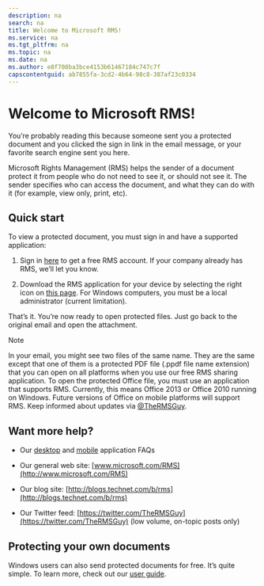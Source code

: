 ```yaml
---
description: na
search: na
title: Welcome to Microsoft RMS!
ms.service: na
ms.tgt_pltfrm: na
ms.topic: na
ms.date: na
ms.author: e8f708ba3bce4153b61467184c747c7f
capscontentguid: ab7855fa-3cd2-4b64-98c8-387af23c0334
---
```

# Welcome to Microsoft RMS!
You’re probably reading this because someone sent you a protected document and you clicked the sign in link in the email message, or your favorite search engine sent you here.

Microsoft Rights Management (RMS) helps the sender of a document protect it from people who do not need to see it, or should not see it. The sender specifies who can access the document, and what they can do with it (for example, view only, print, etc).

## Quick start
To view a protected document, you must sign in and have a supported application:

1. Sign in [here](https://portal.aadrm.com/) to get a free RMS account. If your company already has RMS, we’ll let you know.

2. Download the RMS application for your device by selecting the right icon on [this page](http://portal.aadrm.com/home/download). For Windows computers, you must be a local administrator (current limitation).

That’s it. You’re now ready to open protected files. Just go back to the original email and open the attachment.

> [!NOTE]
> In your email, you might see two files of the same name. They are the same except that one of them is a protected PDF file (.ppdf file name extension) that you can open on all platforms when you use our free RMS sharing application. To open the protected Office file, you must use an application that supports RMS. Currently, this means Office 2013 or Office 2010 running on Windows. Future versions of Office on mobile platforms will support RMS. Keep informed about updates via [@TheRMSGuy](https://twitter.com/TheRMSGuy).

## Want more help?

- Our [desktop](http://technet.microsoft.com/dn467883) and [mobile](http://technet.microsoft.com/dn451248) application FAQs

- Our general web site: [www.microsoft.com/RMS](http://www.microsoft.com/RMS)

- Our blog site: [http://blogs.technet.com/b/rms](http://blogs.technet.com/b/rms)

- Our Twitter feed: [https://twitter.com/TheRMSGuy](https://twitter.com/TheRMSGuy) (low volume, on-topic posts only)

## Protecting your own documents
Windows users can also send protected documents for free. It’s quite simple. To learn more, check out our [user guide](http://technet.microsoft.com/library/dn574735%28v=ws.10%29.aspx).

